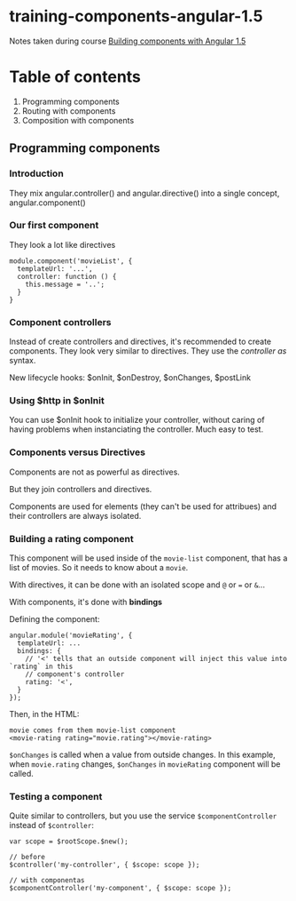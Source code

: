 # training-components-angular-1.5

Notes taken during course [Building components with Angular 1.5](https://app.pluralsight.com/library/courses/building-components-angular-1-5/table-of-contents)

# Table of contents

1. Programming components
2. Routing with components
3. Composition with components

## Programming components

### Introduction

They mix angular.controller() and angular.directive() into a single concept, angular.component()

### Our first component

They look a lot like directives

```
module.component('movieList', {
  templateUrl: '...',
  controller: function () {
    this.message = '..';
  }
}
```

### Component controllers

Instead of create controllers and directives, it's recommended to create components. They look very similar to directives. They use the *controller as* syntax.

New lifecycle hooks: $onInit, $onDestroy, $onChanges, $postLink

### Using $http in $onInit

You can use $onInit hook to initialize your controller, without caring of having problems
when instanciating the controller. Much easy to test.

### Components versus Directives

Components are not as powerful as directives.

But they join controllers and directives.

Components are used for elements (they can't be used for attribues) and their controllers
are always isolated.

### Building a rating component

This component will be used inside of the `movie-list` component, that has a list of movies.
So it needs to know about a `movie`.

With directives, it can be done with an isolated scope and `@` or `=` or `&`...

With components, it's done with **bindings**

Defining the component:

```
angular.module('movieRating', {
  templateUrl: ...
  bindings: {
    // '<' tells that an outside component will inject this value into `rating` in this
    // component's controller
    rating: '<',
  }
});
```

Then, in the HTML:

```
movie comes from them movie-list component
<movie-rating rating="movie.rating"></movie-rating>
```

`$onChanges` is called when a value from outside changes. In this example, when `movie.rating`
changes, `$onChanges` in `movieRating` component will be called.

### Testing a component

Quite similar to controllers, but you use the service `$componentController` instead of
`$controller`:

```
var scope = $rootScope.$new();

// before
$controller('my-controller', { $scope: scope });

// with componentas
$componentController('my-component', { $scope: scope });
```

